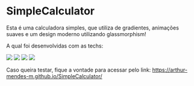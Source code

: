 # SimpleCalculator

Esta é uma calculadora simples, que utiliza de gradientes, animações suaves e um design moderno utilizando glassmorphism!

A qual foi desenvolvidas com as techs:

<div style="display: inline_block;">
  <img src="https://img.shields.io/badge/HTML5-E34F26?style=for-the-badge&logo=html5&logoColor=white"/>
  <img src="https://img.shields.io/badge/CSS3-1572B6?style=for-the-badge&logo=css3&logoColor=white"/>
  <img src="https://img.shields.io/badge/Sass-CC6699?style=for-the-badge&logo=sass&logoColor=white"/>
  <img src="https://img.shields.io/badge/JavaScript-F7DF1E?style=for-the-badge&logo=javascript&logoColor=black"/>
</div>

Caso queira testar, fique a vontade para acessar pelo link: https://arthur-mendes-m.github.io/SimpleCalculator/
